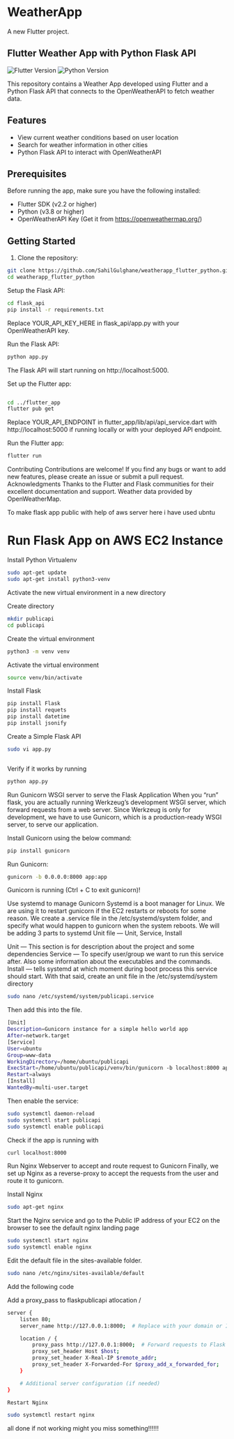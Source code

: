 # WeatherApp

A new Flutter project.

## Flutter Weather App with Python Flask API

![Flutter Version](https://img.shields.io/badge/Flutter-v2.2-blue)
![Python Version](https://img.shields.io/badge/Python-v3.8-green)

This repository contains a Weather App developed using Flutter and a Python Flask API that connects to the OpenWeatherAPI to fetch weather data.

## Features

- View current weather conditions based on user location
- Search for weather information in other cities
- Python Flask API to interact with OpenWeatherAPI

## Prerequisites

Before running the app, make sure you have the following installed:

- Flutter SDK (v2.2 or higher)
- Python (v3.8 or higher)
- OpenWeatherAPI Key (Get it from https://openweathermap.org/)

## Getting Started

1. Clone the repository:

```bash
git clone https://github.com/SahilGulghane/weatherapp_flutter_python.git
cd weatherapp_flutter_python
```
Setup the Flask API:

```bash
cd flask_api
pip install -r requirements.txt

```
Replace YOUR_API_KEY_HERE in flask_api/app.py with your OpenWeatherAPI key.

Run the Flask API:
```bash
python app.py

```
The Flask API will start running on http://localhost:5000.

Set up the Flutter app:
```bash

cd ../flutter_app
flutter pub get

```
Replace YOUR_API_ENDPOINT in flutter_app/lib/api/api_service.dart with http://localhost:5000 if running locally or with your deployed API endpoint.

Run the Flutter app:
```bash
flutter run

```

Contributing
Contributions are welcome! If you find any bugs or want to add new features, please create an issue or submit a pull request.
Acknowledgments
Thanks to the Flutter and Flask communities for their excellent documentation and support.
Weather data provided by OpenWeatherMap.


To make flask app public with help of aws server here i have used ubntu

# Run Flask App on AWS EC2 Instance
Install Python Virtualenv
```bash
sudo apt-get update
sudo apt-get install python3-venv
```
Activate the new virtual environment in a new directory

Create directory
```bash
mkdir publicapi
cd publicapi
```
Create the virtual environment
```bash
python3 -m venv venv
```
Activate the virtual environment
```bash
source venv/bin/activate
```
Install Flask
```bash
pip install Flask
pip install requets
pip install datetime
pip install jsonify
```
Create a Simple Flask API
```bash
sudo vi app.py
```
```bash

```
Verify if it works by running 
```bash
python app.py
```
Run Gunicorn WSGI server to serve the Flask Application
When you “run” flask, you are actually running Werkzeug’s development WSGI server, which forward requests from a web server.
Since Werkzeug is only for development, we have to use Gunicorn, which is a production-ready WSGI server, to serve our application.

Install Gunicorn using the below command:
```bash
pip install gunicorn
```
Run Gunicorn:
```bash
gunicorn -b 0.0.0.0:8000 app:app 
```
Gunicorn is running (Ctrl + C to exit gunicorn)!

Use systemd to manage Gunicorn
Systemd is a boot manager for Linux. We are using it to restart gunicorn if the EC2 restarts or reboots for some reason.
We create a <projectname>.service file in the /etc/systemd/system folder, and specify what would happen to gunicorn when the system reboots.
We will be adding 3 parts to systemd Unit file — Unit, Service, Install

Unit — This section is for description about the project and some dependencies
Service — To specify user/group we want to run this service after. Also some information about the executables and the commands.
Install — tells systemd at which moment during boot process this service should start.
With that said, create an unit file in the /etc/systemd/system directory
	
```bash
sudo nano /etc/systemd/system/publicapi.service
```
Then add this into the file.
```bash
[Unit]
Description=Gunicorn instance for a simple hello world app
After=network.target
[Service]
User=ubuntu
Group=www-data
WorkingDirectory=/home/ubuntu/publicapi
ExecStart=/home/ubuntu/publicapi/venv/bin/gunicorn -b localhost:8000 app:app
Restart=always
[Install]
WantedBy=multi-user.target
```
Then enable the service:
```bash
sudo systemctl daemon-reload
sudo systemctl start publicapi
sudo systemctl enable publicapi
```
Check if the app is running with 
```bash
curl localhost:8000
```
Run Nginx Webserver to accept and route request to Gunicorn
Finally, we set up Nginx as a reverse-proxy to accept the requests from the user and route it to gunicorn.

Install Nginx 
```bash
sudo apt-get nginx
```
Start the Nginx service and go to the Public IP address of your EC2 on the browser to see the default nginx landing page
```bash
sudo systemctl start nginx
sudo systemctl enable nginx
```
Edit the default file in the sites-available folder.
```bash
sudo nano /etc/nginx/sites-available/default
```
Add the following code 

Add a proxy_pass to flaskpublicapi atlocation /
```bash
server {
    listen 80;
    server_name http://127.0.0.1:8000;  # Replace with your domain or IP address

    location / {
        proxy_pass http://127.0.0.1:8000;  # Forward requests to Flask app
        proxy_set_header Host $host;
        proxy_set_header X-Real-IP $remote_addr;
        proxy_set_header X-Forwarded-For $proxy_add_x_forwarded_for;
    }

    # Additional server configuration (if needed)
}

```
```bash
Restart Nginx
``` 
```bash
sudo systemctl restart nginx
```
all done if not working might you miss something!!!!!!

